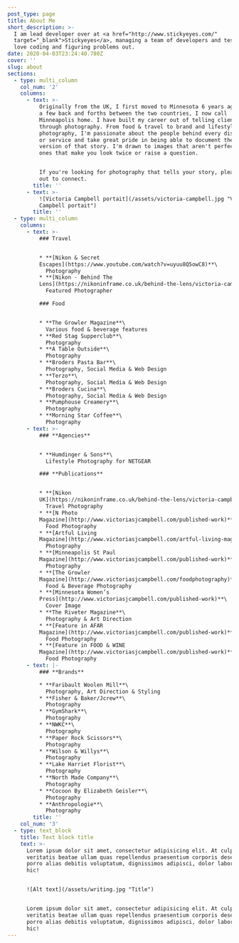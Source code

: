 ```yaml
---
post_type: page
title: About Me
short_description: >-
  I am lead developer over at <a href="http://www.stickyeyes.com/"
  target="_blank">Stickyeyes</a>, managing a team of developers and testers and
  love coding and figuring problems out.
date: 2020-04-03T23:24:40.780Z
cover: ''
slug: about
sections:
  - type: multi_column
    col_num: '2'
    columns:
      - text: >-
          Originally from the UK, I first moved to Minnesota 6 years ago. After
          a few back and forths between the two countries, I now call
          Minneapolis home. I have built my career out of telling client stories
          through photography. From food & travel to brand and lifestyle
          photography, I'm passionate about the people behind every dish, craft
          or service and take great pride in being able to document the best
          version of that story. I'm drawn to images that aren't perfect - the
          ones that make you look twice or raise a question.


          If you're looking for photography that tells your story, please reach
          out to connect.
        title: ''
      - text: >-
          ![Victoria Campbell portait](/assets/victoria-campbell.jpg "Victoria
          Campbell portait")
        title: ''
  - type: multi_column
    columns:
      - text: >-
          ### Travel


          * **[Nikon & Secret
          Escapes](https://www.youtube.com/watch?v=uyuu8Q5owC8)**\
            Photography
          * **[Nikon - Behind The
          Lens](https://nikoninframe.co.uk/behind-the-lens/victoria-campbell-travel-photographer)**\
            Featured Photographer

          ### Food


          * **The Growler Magazine**\
            Various food & beverage features
          * **Red Stag Supperclub**\
            Photography
          * **A Table Outside**\
            Photography
          * **Broders Pasta Bar**\
            Photography, Social Media & Web Design
          * **Terzo**\
            Photography, Social Media & Web Design
          * **Broders Cucina**\
            Photography, Social Media & Web Design
          * **Pumphouse Creamery**\
            Photography
          * **Morning Star Coffee**\
            Photography
      - text: >-
          ### **Agencies**


          * **Humdinger & Sons**\
            Lifestyle Photography for NETGEAR

          ### **Publications**


          * **[Nikon
          UK](https://nikoninframe.co.uk/behind-the-lens/victoria-campbell-travel-photographer)**\
            Travel Photography
          * **[N Photo
          Magazine](http://www.victoriasjcampbell.com/published-work)**\
            Food Photography
          * **[Artful Living
          Magazine](http://www.victoriasjcampbell.com/artful-living-magazine)**\
            Photography
          * **[Minneapolis St Paul
          Magazine](http://www.victoriasjcampbell.com/published-work)**\
            Photography
          * **[The Growler
          Magazine](http://www.victoriasjcampbell.com/foodphotography)**\
            Food & Beverage Photography
          * **[Minnesota Women’s
          Press](http://www.victoriasjcampbell.com/published-work)**\
            Cover Image
          * **The Riveter Magazine**\
            Photography & Art Direction
          * **[Feature in AFAR
          Magazine](http://www.victoriasjcampbell.com/published-work)**\
            Food Photography
          * **[Feature in FOOD & WINE
          Magazine](http://www.victoriasjcampbell.com/published-work)**\
            Food Photography
      - text: |-
          ### **Brands**

          * **Faribault Woolen Mill**\
            Photography, Art Direction & Styling
          * **Fisher & Baker/Jcrew**\
            Photography
          * **GymShark**\
            Photography
          * **NWKC**\
            Photography
          * **Paper Rock Scissors**\
            Photography
          * **Wilson & Willys**\
            Photography
          * **Lake Harriet Florist**\
            Photography
          * **North Made Company**\
            Photography
          * **Cocoon By Elizabeth Geisler**\
            Photography
          * **Anthropologie**\
            Photography
        title: ''
    col_num: '3'
  - type: text_block
    title: Text block title
    text: >-
      Lorem ipsum dolor sit amet, consectetur adipisicing elit. At culpa nulla
      veritatis beatae ullam quas repellendus praesentium corporis deserunt ab
      porro alias debitis voluptatum, dignissimos adipisci, dolor laborum minus
      hic!


      ![Alt text](/assets/writing.jpg "Title")


      Lorem ipsum dolor sit amet, consectetur adipisicing elit. At culpa nulla
      veritatis beatae ullam quas repellendus praesentium corporis deserunt ab
      porro alias debitis voluptatum, dignissimos adipisci, dolor laborum minus
      hic!
---
```

